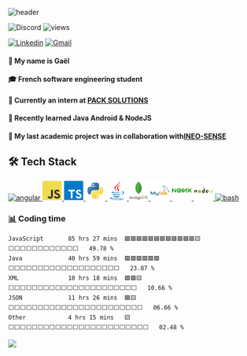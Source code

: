 ![header](https://capsule-render.vercel.app/api?type=waving&color=gradient&customColorList=0,2,2,5,30&section=footer&text=Hi%20there%20👋)

![Discord](https://dcbadge.vercel.app/api/shield/224537059308732416?compact=true)
![views](https://komarev.com/ghpvc/?username=Pexilo&style=for-the-badge&label=VIEWS&color=5865f2)

[![Linkedin](https://img.shields.io/badge/LinkedIn-0077B5?style=for-the-badge&logo=linkedin&logoColor=white)](https://linkedin.com/in/massart-gael)
[![Gmail](https://img.shields.io/badge/Gmail-D14836?style=for-the-badge&logo=gmail&logoColor=white)](mailto:g.massart@groupe-aen.info)

#### 🙌 My name is Gaël
#### 🎓 French software engineering student
#### 📍 Currently an intern at [PACK SOLUTIONS](https://www.pack-solutions.com/)
#### 🌱 Recently learned Java Android & NodeJS
#### 📗 My last academic project was in collaboration with[INEO-SENSE](https://www.ineo-sense.com/?lang=en)

## 🛠 Tech Stack

<p align="left">
  <a href="https://angular.io" target="_blank" rel="noreferrer">
    <img
    src="https://angular.io/assets/images/logos/angular/angular.svg"
    alt="angular"
    width="40"
    height="40"
    />
  </a>
  <a
    href="https://developer.mozilla.org/en-US/docs/Web/JavaScript"
    target="_blank"
    rel="noreferrer"
    >
    <img
    src="https://raw.githubusercontent.com/devicons/devicon/master/icons/javascript/javascript-original.svg"
    alt="javascript"
    width="40"
    height="40"
    />
  </a>
  <a href="https://www.typescriptlang.org/" target="_blank" rel="noreferrer">
    <img
    src="https://raw.githubusercontent.com/devicons/devicon/master/icons/typescript/typescript-original.svg"
    alt="typescript"
    width="40"
    height="40"
    />
  </a>
  <a href="https://www.python.org" target="_blank" rel="noreferrer">
    <img
    src="https://raw.githubusercontent.com/devicons/devicon/master/icons/python/python-original.svg"
    alt="python"
    width="40"
    height="40"
    />
  </a>
  <a href="https://www.java.com" target="_blank" rel="noreferrer">
    <img
      src="https://raw.githubusercontent.com/devicons/devicon/master/icons/java/java-original.svg"
      alt="java"
      width="40"
      height="40"
    />
  </a>
    <a href="https://www.mongodb.com/" target="_blank" rel="noreferrer">
      <img
      src="https://raw.githubusercontent.com/devicons/devicon/master/icons/mongodb/mongodb-original-wordmark.svg"
      alt="mongodb"
      width="40"
      height="40"
      />
    </a>
    <a href="https://www.mysql.com/" target="_blank" rel="noreferrer">
      <img
        src="https://raw.githubusercontent.com/devicons/devicon/master/icons/mysql/mysql-original-wordmark.svg"
        alt="mysql"
        width="40"
        height="40"
      />
    </a>
    <a href="https://www.nginx.com" target="_blank" rel="noreferrer">
      <img
      src="https://raw.githubusercontent.com/devicons/devicon/master/icons/nginx/nginx-original.svg"
      alt="nginx"
      width="40"
      height="40"
      />
    </a>
    <a href="https://nodejs.org" target="_blank" rel="noreferrer">
      <img
      src="https://raw.githubusercontent.com/devicons/devicon/master/icons/nodejs/nodejs-original-wordmark.svg"
      alt="nodejs"
      width="40"
      height="40"
      />
    </a>
    <a href="https://www.gnu.org/software/bash/" target="_blank" rel="noreferrer">
      <img
        src="https://www.vectorlogo.zone/logos/gnu_bash/gnu_bash-icon.svg"
        alt="bash"
        width="40"
        height="40"
      />
    </a>
  </p>
  
  
### [📊](https://wakatime.com/@Pexilo) Coding time
<!--START_SECTION:waka-->

```text
JavaScript       85 hrs 27 mins  🟩🟩🟩🟩🟩🟩🟩🟩🟩🟩🟩🟩🟨⬜⬜⬜⬜⬜⬜⬜⬜⬜⬜⬜⬜   49.78 %
Java             40 hrs 59 mins  🟩🟩🟩🟩🟩🟩⬜⬜⬜⬜⬜⬜⬜⬜⬜⬜⬜⬜⬜⬜⬜⬜⬜⬜⬜   23.87 %
XML              18 hrs 18 mins  🟩🟩🟨⬜⬜⬜⬜⬜⬜⬜⬜⬜⬜⬜⬜⬜⬜⬜⬜⬜⬜⬜⬜⬜⬜   10.66 %
JSON             11 hrs 26 mins  🟩🟨⬜⬜⬜⬜⬜⬜⬜⬜⬜⬜⬜⬜⬜⬜⬜⬜⬜⬜⬜⬜⬜⬜⬜   06.66 %
Other            4 hrs 15 mins   🟨⬜⬜⬜⬜⬜⬜⬜⬜⬜⬜⬜⬜⬜⬜⬜⬜⬜⬜⬜⬜⬜⬜⬜⬜   02.48 %
```

<!--END_SECTION:waka-->
  
![](https://hit.yhype.me/github/profile?user_id=67436391)
